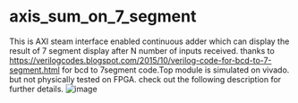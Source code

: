 # axis_sum_on_7_segment
This is AXI steam interface enabled continuous adder which can display the result of 7 segment display after N number of inputs received. thanks to <https://verilogcodes.blogspot.com/2015/10/verilog-code-for-bcd-to-7-segment.html> for bcd to 7segment code.Top module is simulated on vivado. but not physically tested on FPGA. check out the following description for further details.
![image](https://github.com/vakeesank99/axis_sum_on_7_segment/assets/76678677/1cecc4b0-8a20-4ab5-9295-9b07693938ac)
